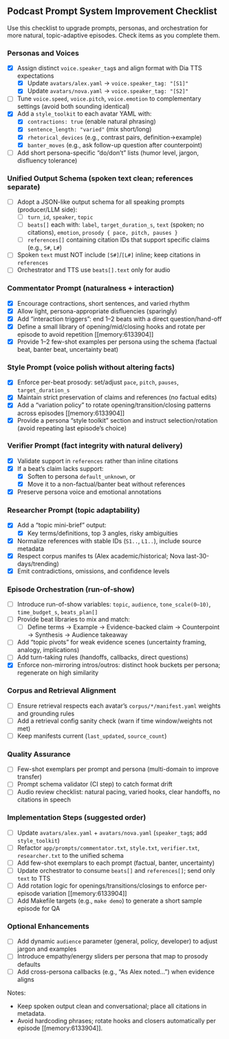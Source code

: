 ## Podcast Prompt System Improvement Checklist

Use this checklist to upgrade prompts, personas, and orchestration for more natural, topic-adaptive episodes. Check items as you complete them.

### Personas and Voices
- [x] Assign distinct `voice.speaker_tag`s and align format with Dia TTS expectations
  - [x] Update `avatars/alex.yaml` → `voice.speaker_tag: "[S1]"`
  - [x] Update `avatars/nova.yaml` → `voice.speaker_tag: "[S2]"`
- [ ] Tune `voice.speed`, `voice.pitch`, `voice.emotion` to complementary settings (avoid both sounding identical)
- [x] Add a `style_toolkit` to each avatar YAML with:
  - [x] `contractions: true` (enable natural phrasing)
  - [x] `sentence_length: "varied"` (mix short/long)
  - [x] `rhetorical_devices` (e.g., contrast pairs, definition→example)
  - [x] `banter_moves` (e.g., ask follow-up question after counterpoint)
- [ ] Add short persona-specific “do/don’t” lists (humor level, jargon, disfluency tolerance)

### Unified Output Schema (spoken text clean; references separate)
- [ ] Adopt a JSON-like output schema for all speaking prompts (producer/LLM side):
  - [ ] `turn_id`, `speaker`, `topic`
  - [ ] `beats[]` each with: `label`, `target_duration_s`, `text` (spoken; no citations), `emotion`, `prosody { pace, pitch, pauses }`
  - [ ] `references[]` containing citation IDs that support specific claims (e.g., `S#`, `L#`)
- [ ] Spoken `text` must NOT include `[S#]`/`[L#]` inline; keep citations in `references`
- [ ] Orchestrator and TTS use `beats[].text` only for audio

### Commentator Prompt (naturalness + interaction)
- [x] Encourage contractions, short sentences, and varied rhythm
- [x] Allow light, persona-appropriate disfluencies (sparingly)
- [x] Add “interaction triggers”: end 1–2 beats with a direct question/hand-off
- [x] Define a small library of opening/mid/closing hooks and rotate per episode to avoid repetition [[memory:6133904]]
- [x] Provide 1–2 few-shot examples per persona using the schema (factual beat, banter beat, uncertainty beat)

### Style Prompt (voice polish without altering facts)
- [x] Enforce per-beat prosody: set/adjust `pace`, `pitch`, `pauses`, `target_duration_s`
- [x] Maintain strict preservation of claims and references (no factual edits)
- [x] Add a “variation policy” to rotate opening/transition/closing patterns across episodes [[memory:6133904]]
- [x] Provide a persona “style toolkit” section and instruct selection/rotation (avoid repeating last episode’s choice)

### Verifier Prompt (fact integrity with natural delivery)
- [x] Validate support in `references` rather than inline citations
- [x] If a beat’s claim lacks support:
  - [x] Soften to persona `default_unknown`, or
  - [x] Move it to a non-factual/banter beat without references
- [x] Preserve persona voice and emotional annotations

### Researcher Prompt (topic adaptability)
- [x] Add a “topic mini-brief” output:
  - [x] Key terms/definitions, top 3 angles, risky ambiguities
- [x] Normalize references with stable IDs (`S1..`, `L1..`), include source metadata
- [x] Respect corpus manifes ts (Alex academic/historical; Nova last-30-days/trending)
- [x] Emit contradictions, omissions, and confidence levels

### Episode Orchestration (run-of-show)
- [ ] Introduce run-of-show variables: `topic`, `audience`, `tone_scale(0–10)`, `time_budget_s`, `beats_plan[]`
- [ ] Provide beat libraries to mix and match:
  - [ ] Define terms → Example → Evidence-backed claim → Counterpoint → Synthesis → Audience takeaway
- [ ] Add “topic pivots” for weak evidence scenes (uncertainty framing, analogy, implications)
- [ ] Add turn-taking rules (handoffs, callbacks, direct questions)
- [x] Enforce non-mirroring intros/outros: distinct hook buckets per persona; regenerate on high similarity

### Corpus and Retrieval Alignment
- [ ] Ensure retrieval respects each avatar’s `corpus/*/manifest.yaml` weights and grounding rules
- [ ] Add a retrieval config sanity check (warn if time window/weights not met)
- [ ] Keep manifests current (`last_updated`, `source_count`)

### Quality Assurance
- [ ] Few-shot exemplars per prompt and persona (multi-domain to improve transfer)
- [ ] Prompt schema validator (CI step) to catch format drift
- [ ] Audio review checklist: natural pacing, varied hooks, clear handoffs, no citations in speech

### Implementation Steps (suggested order)
- [ ] Update `avatars/alex.yaml` + `avatars/nova.yaml` (`speaker_tag`s; add `style_toolkit`)
- [ ] Refactor `app/prompts/commentator.txt`, `style.txt`, `verifier.txt`, `researcher.txt` to the unified schema
- [ ] Add few-shot exemplars to each prompt (factual, banter, uncertainty)
- [ ] Update orchestrator to consume `beats[]` and `references[]`; send only `text` to TTS
- [ ] Add rotation logic for openings/transitions/closings to enforce per-episode variation [[memory:6133904]]
- [ ] Add Makefile targets (e.g., `make demo`) to generate a short sample episode for QA

### Optional Enhancements
- [ ] Add dynamic `audience` parameter (general, policy, developer) to adjust jargon and examples
- [ ] Introduce empathy/energy sliders per persona that map to prosody defaults
- [ ] Add cross-persona callbacks (e.g., “As Alex noted…”) when evidence aligns

Notes:
- Keep spoken output clean and conversational; place all citations in metadata.
- Avoid hardcoding phrases; rotate hooks and closers automatically per episode [[memory:6133904]].


